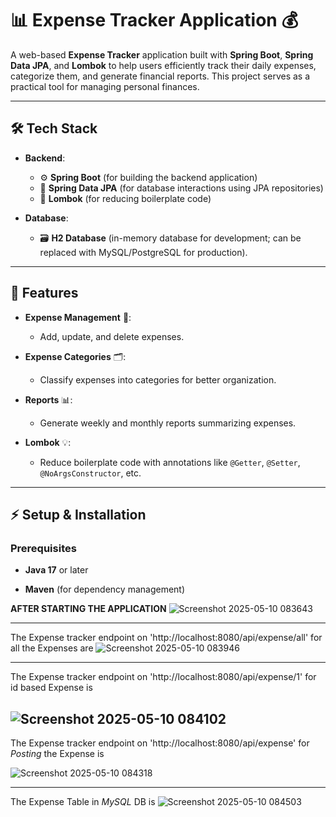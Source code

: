 # 📊 **Expense Tracker Application** 💰

A web-based **Expense Tracker** application built with **Spring Boot**, **Spring Data JPA**, and **Lombok** to help users efficiently track their daily expenses, categorize them, and generate financial reports. This project serves as a practical tool for managing personal finances.

---

## 🛠️ **Tech Stack**

- **Backend**: 
  - ⚙️ **Spring Boot** (for building the backend application)
  - 💾 **Spring Data JPA** (for database interactions using JPA repositories)
  - 📝 **Lombok** (for reducing boilerplate code)

- **Database**: 
  - 🗃️ **H2 Database** (in-memory database for development; can be replaced with MySQL/PostgreSQL for production).

---

## 🚀 **Features**

- **Expense Management** 💸:
  - Add, update, and delete expenses.

- **Expense Categories** 🗂️:
  - Classify expenses into categories for better organization.

- **Reports** 📊:
  - Generate weekly and monthly reports summarizing expenses.

- **Lombok** 💡:
  - Reduce boilerplate code with annotations like `@Getter`, `@Setter`, `@NoArgsConstructor`, etc.

---

## ⚡ **Setup & Installation**

### Prerequisites

- **Java 17** or later

- **Maven** (for dependency management)

**AFTER STARTING THE APPLICATION**
![Screenshot 2025-05-10 083643](https://github.com/user-attachments/assets/db050b2f-0f2d-447b-b8b4-5e850393d016)


---
The Expense tracker endpoint on 'http://localhost:8080/api/expense/all' for all the Expenses are
![Screenshot 2025-05-10 083946](https://github.com/user-attachments/assets/3b58afdb-5472-44a8-8faf-11a17f74b13f)

---
The Expense tracker endpoint on 'http://localhost:8080/api/expense/1' for id based  Expense is

![Screenshot 2025-05-10 084102](https://github.com/user-attachments/assets/be898b1e-8123-4857-9e9d-2e8f79536796)
---

The Expense tracker endpoint on 'http://localhost:8080/api/expense' for *Posting* the   Expense is

![Screenshot 2025-05-10 084318](https://github.com/user-attachments/assets/aec62439-2dd8-46d2-970e-0b0d552ea346)

---
The Expense Table in *MySQL* DB is 
![Screenshot 2025-05-10 084503](https://github.com/user-attachments/assets/0bd2b0a7-1424-42bf-9d1c-7542da3cfbcd)

